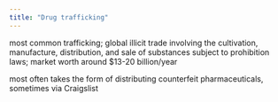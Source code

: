 ```yaml
---
title: "Drug trafficking"
---
```

most common trafficking; global illicit trade involving the cultivation, manufacture, distribution, and sale of substances subject to prohibition laws; market worth around $13-20 billion/year

most often takes the form of distributing counterfeit pharmaceuticals, sometimes via Craigslist

